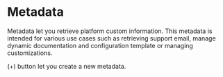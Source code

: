 # Metadata

Metadata let you retrieve platform custom information. This metadata is intended for various use cases such as retrieving support email, manage dynamic documentation and configuration template  or managing customizations.

(+) button let you create a new metadata.
